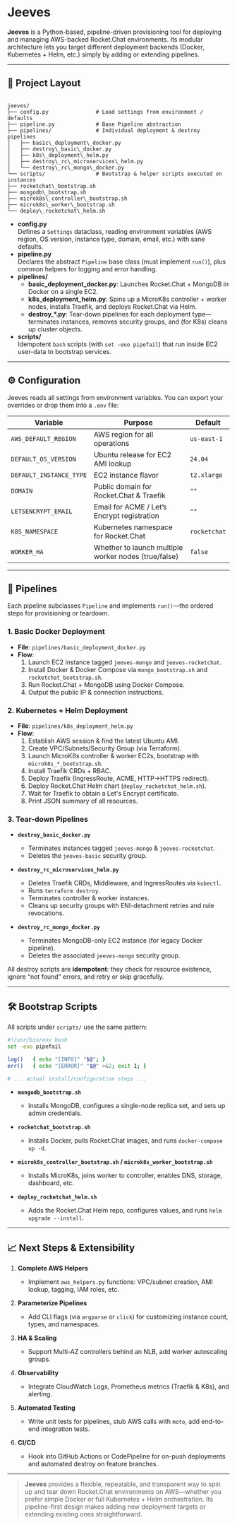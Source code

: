 
# Jeeves

**Jeeves** is a Python-based, pipeline-driven provisioning tool for deploying and managing AWS-backed Rocket.Chat environments.  Its modular architecture lets you target different deployment backends (Docker, Kubernetes + Helm, etc.) simply by adding or extending pipelines.

---

## 📂 Project Layout

```

jeeves/
├── config.py               # Load settings from environment / defaults
├── pipeline.py             # Base Pipeline abstraction
├── pipelines/              # Individual deployment & destroy pipelines
│   ├── basic\_deployment\_docker.py
│   ├── destroy\_basic\_docker.py
│   ├── k8s\_deployment\_helm.py
│   ├── destroy\_rc\_microservices\_helm.py
│   └── destroy\_rc\_mongo\_docker.py
└── scripts/                # Bootstrap & helper scripts executed on instances
├── rocketchat\_bootstrap.sh
├── mongodb\_bootstrap.sh
├── microk8s\_controller\_bootstrap.sh
├── microk8s\_worker\_bootstrap.sh
└── deploy\_rocketchat\_helm.sh

```

- **config.py**  
  Defines a `Settings` dataclass, reading environment variables (AWS region, OS version, instance type, domain, email, etc.) with sane defaults.
- **pipeline.py**  
  Declares the abstract `Pipeline` base class (must implement `run()`), plus common helpers for logging and error handling.
- **pipelines/**  
  - **basic_deployment_docker.py**: Launches Rocket.Chat + MongoDB in Docker on a single EC2.  
  - **k8s_deployment_helm.py**: Spins up a MicroK8s controller + worker nodes, installs Traefik, and deploys Rocket.Chat via Helm.  
  - **destroy_\*.py**: Tear-down pipelines for each deployment type—terminates instances, removes security groups, and (for K8s) cleans up cluster objects.
- **scripts/**  
  Idempotent `bash` scripts (with `set -euo pipefail`) that run inside EC2 user-data to bootstrap services.

---

## ⚙️ Configuration

Jeeves reads all settings from environment variables. You can export your overrides or drop them into a `.env` file:

| Variable                 | Purpose                                                | Default         |
|--------------------------|--------------------------------------------------------|-----------------|
| `AWS_DEFAULT_REGION`     | AWS region for all operations                          | `us-east-1`     |
| `DEFAULT_OS_VERSION`     | Ubuntu release for EC2 AMI lookup                      | `24.04`         |
| `DEFAULT_INSTANCE_TYPE`  | EC2 instance flavor                                    | `t2.xlarge`     |
| `DOMAIN`                 | Public domain for Rocket.Chat & Traefik                | `""`            |
| `LETSENCRYPT_EMAIL`      | Email for ACME / Let’s Encrypt registration            | `""`            |
| `K8S_NAMESPACE`          | Kubernetes namespace for Rocket.Chat                   | `rocketchat`    |
| `WORKER_HA`              | Whether to launch multiple worker nodes (true/false)   | `false`         |

---

## 🚀 Pipelines

Each pipeline subclasses `Pipeline` and implements `run()`—the ordered steps for provisioning or teardown.

### 1. Basic Docker Deployment

- **File**: `pipelines/basic_deployment_docker.py`  
- **Flow**:
  1. Launch EC2 instance tagged `jeeves-mongo` and `jeeves-rocketchat`.  
  2. Install Docker & Docker Compose via `mongo_bootstrap.sh` and `rocketchat_bootstrap.sh`.  
  3. Run Rocket.Chat + MongoDB using Docker Compose.  
  4. Output the public IP & connection instructions.

### 2. Kubernetes + Helm Deployment

- **File**: `pipelines/k8s_deployment_helm.py`  
- **Flow**:
  1. Establish AWS session & find the latest Ubuntu AMI.  
  2. Create VPC/Subnets/Security Group (via Terraform).  
  3. Launch MicroK8s controller & worker EC2s, bootstrap with `microk8s_*_bootstrap.sh`.  
  4. Install Traefik CRDs + RBAC.  
  5. Deploy Traefik (IngressRoute, ACME, HTTP→HTTPS redirect).  
  6. Deploy Rocket.Chat Helm chart (`deploy_rocketchat_helm.sh`).  
  7. Wait for Traefik to obtain a Let's Encrypt certificate.  
  8. Print JSON summary of all resources.

### 3. Tear-down Pipelines

- **`destroy_basic_docker.py`**  
  - Terminates instances tagged `jeeves-mongo` & `jeeves-rocketchat`.  
  - Deletes the `jeeves-basic` security group.

- **`destroy_rc_microservices_helm.py`**  
  - Deletes Traefik CRDs, Middleware, and IngressRoutes via `kubectl`.  
  - Runs `terraform destroy`.  
  - Terminates controller & worker instances.  
  - Cleans up security groups with ENI-detachment retries and rule revocations.

- **`destroy_rc_mongo_docker.py`**  
  - Terminates MongoDB-only EC2 instance (for legacy Docker pipeline).  
  - Deletes the associated `jeeves-mongo` security group.

All destroy scripts are **idempotent**: they check for resource existence, ignore “not found” errors, and retry or skip gracefully.

---

## 🛠️ Bootstrap Scripts

All scripts under `scripts/` use the same pattern:

```bash
#!/usr/bin/env bash
set -euo pipefail

log()   { echo "[INFO]" "$@"; }
err()   { echo "[ERROR]" "$@" >&2; exit 1; }

# ... actual install/configuration steps ...
```

* **`mongodb_bootstrap.sh`**

  * Installs MongoDB, configures a single-node replica set, and sets up admin credentials.
* **`rocketchat_bootstrap.sh`**

  * Installs Docker, pulls Rocket.Chat images, and runs `docker-compose up -d`.
* **`microk8s_controller_bootstrap.sh` / `microk8s_worker_bootstrap.sh`**

  * Installs MicroK8s, joins worker to controller, enables DNS, storage, dashboard, etc.
* **`deploy_rocketchat_helm.sh`**

  * Adds the Rocket.Chat Helm repo, configures values, and runs `helm upgrade --install`.

---

## 📈 Next Steps & Extensibility

1. **Complete AWS Helpers**

   * Implement `aws_helpers.py` functions: VPC/subnet creation, AMI lookup, tagging, IAM roles, etc.
2. **Parameterize Pipelines**

   * Add CLI flags (via `argparse` or `click`) for customizing instance count, types, and namespaces.
3. **HA & Scaling**

   * Support Multi-AZ controllers behind an NLB, add worker autoscaling groups.
4. **Observability**

   * Integrate CloudWatch Logs, Prometheus metrics (Traefik & K8s), and alerting.
5. **Automated Testing**

   * Write unit tests for pipelines, stub AWS calls with `moto`, add end-to-end integration tests.
6. **CI/CD**

   * Hook into GitHub Actions or CodePipeline for on-push deployments and automated destroy on feature branches.

---

> **Jeeves** provides a flexible, repeatable, and transparent way to spin up and tear down Rocket.Chat environments on AWS—whether you prefer simple Docker or full Kubernetes + Helm orchestration. Its pipeline-first design makes adding new deployment targets or extending existing ones straightforward.

